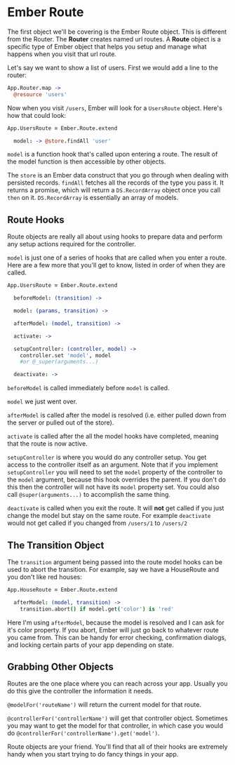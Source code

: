 # Ember Route

The first object we'll be covering is the Ember Route object. This is different from the Router. The **Router** creates named url routes. A **Route** object is a specific type of Ember object that helps you setup and manage what happens when you visit that url route.

Let's say we want to show a list of users. First we would add a line to the router:

```coffee
App.Router.map ->
  @resource 'users'
```

Now when you visit `/users`, Ember will look for a `UsersRoute` object. Here's how that could look:

```coffee
App.UsersRoute = Ember.Route.extend

  model: -> @store.findAll 'user'
```

`model` is a function hook that's called upon entering a route. The result of the model function is then accessible by other objects.

The `store` is an Ember data construct that you go through when dealing with persisted records. `findAll` fetches all the records of the type you pass it. It returns a promise, which will return a `DS.RecordArray` object once you call `then` on it. `DS.RecordArray` is essentially an array of models.

## Route Hooks

Route objects are really all about using hooks to prepare data and perform any setup actions required for the controller.

`model` is just one of a series of hooks that are called when you enter a route. Here are a few more that you'll get to know, listed in order of when they are called.

```coffee
App.UsersRoute = Ember.Route.extend

  beforeModel: (transition) ->

  model: (params, transition) ->

  afterModel: (model, transition) ->

  activate: ->

  setupController: (controller, model) ->
    controller.set 'model', model
    #or @_super(arguments...)

  deactivate: ->
```

`beforeModel` is called immediately before `model` is called.

`model` we just went over.

`afterModel` is called after the model is resolved (i.e. either pulled down from the server or pulled out of the store).

`activate` is called after the all the model hooks have completed, meaning that the route is now active.

`setupController` is where you would do any controller setup. You get access to the controller itself as an argument. Note that if you implement `setupController` you will need to set the `model` property of the controller to the `model` argument, because this hook overrides the parent. If you don't do this then the controller will not have its `model` property set. You could also call `@super(arguments...)` to accomplish the same thing.

`deactivate` is called when you exit the route. It will **not** get called if you just change the model but stay on the same route. For example `deactivate` would not get called if you changed from `/users/1` to `/users/2`

## The Transition Object

The `transition` argument being passed into the route model hooks can be used to abort the transition. For example, say we have a HouseRoute and you don't like red houses:

```coffee
App.HouseRoute = Ember.Route.extend

  afterModel: (model, transition) ->
    transition.abort() if model.get('color') is 'red'
```

Here I'm using `afterModel`, because the model is resolved and I can ask for it's color property. If you abort, Ember will just go back to whatever route you came from. This can be handy for error checking, confirmation dialogs, and locking certain parts of your app depending on state.

## Grabbing Other Objects

Routes are the one place where you can reach across your app. Usually you do this give the controller the information it needs.

`@modelFor('routeName')` will return the current model for that route.

`@controllerFor('controllerName')` will get that controller object. Sometimes you may want to get the model for that controller, in which case you would do `@controllerFor('controllerName').get('model')`.

Route objects are your friend. You'll find that all of their hooks are extremely handy when you start trying to do fancy things in your app.
